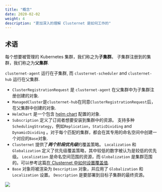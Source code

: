 ```yaml
---
title: "概念"
date: 2020-02-02
weight: 4
description: "更加深入的理解 Clusternet 是如何工作的"
---
```


## 术语

每个想要被管理的 Kubernetes 集群，我们称之为**子集群**。 子集群注册到的集群，我们称之为**父集群**.

`clusternet-agent` 运行在子集群, 而 `clusternet-scheduler` and `clusternet-hub` 运行在父集群.

- `ClusterRegistrationRequest` 是 `clusternet-agent` 在父集群中为子集群注册创建的对象.
- `ManagedCluster`是`clusternet-hub`在同意`ClusterRegistrationRequest`后，在父集群中创建的对象.
- `HelmChart` 是一个包含 [helm chart](https://helm.sh/docs/topics/charts/) 配置的对象.
- `Subscription` 定义了订阅者想要安装到集群中的资源。 支持多种`SchedulingStrategy`，例如`Replication`，`StaticDividing` and `DynamicDividing`
  。对于每个匹配的集群，都会在其专用的命名空间中创建一个对应的`Base`对象.
- `Clusternet` 提供了***两个阶段优先级***的覆盖策略。
  `Localization` 和 `Globalization` 定义了优先级覆盖策略，其中较低的数字被认为是较低的优先级。
  `Localization` 是命名空间范围的资源，而 `Globalization`
  是集群范围的。可以参考这篇[在 Clusternet 中如何设置覆盖值](/docs/tutorials/multi-cluster-apps/setting-overrides/).
- `Base` 对象将被渲染为 `Description` 对象，并应用了 `Globalization` 和 `Localization` 设置。
  `Description` 是要部署到目标子集群的最终资源。

![](/images/clusternet-apps-concepts.png)
